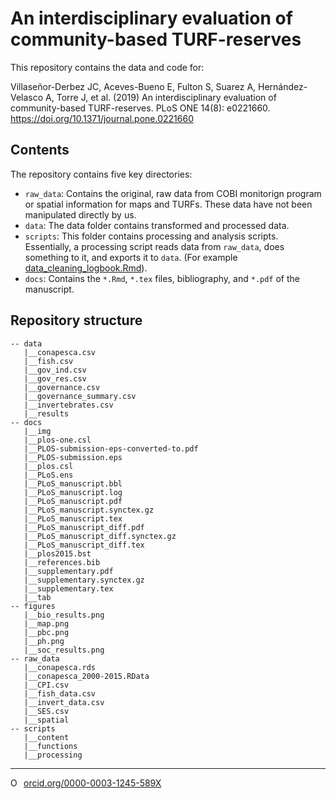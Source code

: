 # An interdisciplinary evaluation of community-based TURF-reserves

This repository contains the data and code for:
  
Villaseñor-Derbez JC, Aceves-Bueno E, Fulton S, Suarez A, Hernández-Velasco A, Torre J, et al. (2019) An interdisciplinary evaluation of community-based TURF-reserves. PLoS ONE 14(8): e0221660. https://doi.org/10.1371/journal.pone.0221660


## Contents

The repository contains five key directories:
  
- `raw_data`: Contains the original, raw data from COBI monitorign program or spatial information for maps and TURFs. These data have not been manipulated directly by us.
- `data`: The data folder contains transformed and processed data.
- `scripts`: This folder contains processing and analysis scripts. Essentially, a processing script reads data from `raw_data`, does something to it, and exports it to `data`. (For example [data_cleaning_logbook.Rmd](/scripts/processing/data_cleaning_logbook.Rmd)).
- `docs`: Contains the `*.Rmd`, `*.tex` files, bibliography, and `*.pdf` of the manuscript.

## Repository structure 

```
-- data
   |__conapesca.csv
   |__fish.csv
   |__gov_ind.csv
   |__gov_res.csv
   |__governance.csv
   |__governance_summary.csv
   |__invertebrates.csv
   |__results
-- docs
   |__img
   |__plos-one.csl
   |__PLOS-submission-eps-converted-to.pdf
   |__PLOS-submission.eps
   |__plos.csl
   |__PLoS.ens
   |__PLoS_manuscript.bbl
   |__PLoS_manuscript.log
   |__PLoS_manuscript.pdf
   |__PLoS_manuscript.synctex.gz
   |__PLoS_manuscript.tex
   |__PLoS_manuscript_diff.pdf
   |__PLoS_manuscript_diff.synctex.gz
   |__PLoS_manuscript_diff.tex
   |__plos2015.bst
   |__references.bib
   |__supplementary.pdf
   |__supplementary.synctex.gz
   |__supplementary.tex
   |__tab
-- figures
   |__bio_results.png
   |__map.png
   |__pbc.png
   |__ph.png
   |__soc_results.png
-- raw_data
   |__conapesca.rds
   |__conapesca_2000-2015.RData
   |__CPI.csv
   |__fish_data.csv
   |__invert_data.csv
   |__SES.csv
   |__spatial
-- scripts
   |__content
   |__functions
   |__processing
```

--------- 

<a href="https://orcid.org/0000-0003-1245-589X" target="orcid.widget" rel="noopener noreferrer" style="vertical-align:top;"><img src="https://orcid.org/sites/default/files/images/orcid_16x16.png" style="width:1em;margin-right:.5em;" alt="ORCID iD icon">orcid.org/0000-0003-1245-589X</a>
